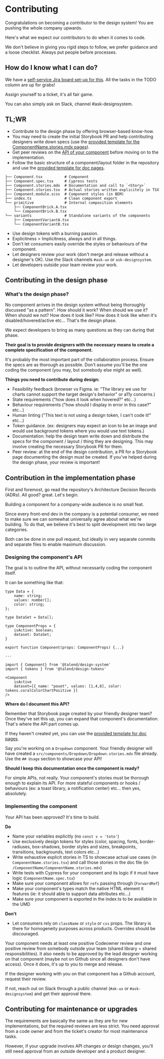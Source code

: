 # Contributing

Congratulations on becoming a contributor to the design system! You are pushing the whole company upwards.

Here's what we expect our contributors to do when it comes to code.

We don't believe in giving you rigid steps to follow, we prefer guidance and a loose checklist. Always put people before processes.

## How do I know what I can do?

We have a [self-service Jira board set-up for this](https://jira.talendforge.org/secure/RapidBoard.jspa?projectKey=TUX&rapidView=1030). All the tasks in the TODO column are up for grabs!

Assign yourself to a ticket, it's all fair game.

You can also simply ask on Slack, channel #ask-designsystem.

## TL;WR

- Contribute to the design phase by offering browser-based know-how.
- You may need to create the initial Storybook PR and help contributing designers write down specs (use the [provided template for the ComponentName.stories.mdx pages](DOCTEMPLATE.md)).
- Get peer reviews on the [API of your component](#Designing-the-component's-API) before moving on to the implementation.
- Follow the basic structure of a component/layout folder in the repository and use the [provided template for doc pages](DOCTEMPLATE.md).

```
├── Component.tsx          # Component
├── Component.spec.tsx     # Cypress tests
├── Component.stories.mdx  # Documentation and call to `<Story>`
├── Component.stories.tsx  # Actual stories written explicitely in TSX
├── Component.module.scss  # Component styles (in BEM)
├── index.ts               # Clean component export
└── primitive              # Internal composition elements
    ├── ComponentBrick.A.tsx
    └── ComponentBrick.B.tsx
└── variants               # Standalone variants of the components
    ├── ComponentVariantA.tsx
    └── ComponentVariantB.tsx
```

- Use design tokens with a burning passion.
- Explicitness > Implicitness, always and in all things.
- Don't let consumers easily override the styles or behaviours of the component.
- Let designers review your work (don't merge and release without a designer's OK). Use the Slack channels `#ask-ux` or `ask-designsystem`.
- Let developers outside your team review your work.

## Contributing in the design phase

### What's the design phase?

No component arrives in the design system without being thoroughly discussed "as a pattern". How should it work? When should we use it? When should we not? How does it look like? How does it look like when it's disabled/hovered/active etc... That's the design phase.

We expect developers to bring as many questions as they can during that phase.

**Their goal is to provide designers with the necessary means to create a complete specification of the component.**

It's probably the most important part of the collaboration process. Ensure the specs are as thorough as possible. Don't assume you'll be the one coding the component (you may, but somebody else might as well).

**Things you need to contribute during design:**

- Feasibility feedback (browser vs Figma. ie: "The library we use for charts cannot support the target design's behavior" or a11y concerns.)
- State requirements ("how does it look when hovered?" etc...)
- Behaviour requirements ("how should I display in error in this case?" etc...)
- Human linting ("This text is not using a design token, I can't code it!" etc...)
- Token guidance. (ex: designers may expect an icon to be an image and would use background tokens where you would use text tokens.)
- Documentation: help the design team write down and distribute the specs for the component / layout / thing they are designing. This may involve creating the necessary Storybook PR for them.
- Peer review: at the end of the design contribution, a PR for a Storybook page documenting the design must be created. If you've helped during the design phase, your review is important!

## Contribution in the implementation phase

First and foremost, go read the repository's Architecture Decision Records (ADRs). All good? great. Let's begin.

Building a component for a company-wide audience is no small feat.

Since every front-end dev in the company is a potential consumer, we need to make sure we can somewhat universally agree about what we're building. To do that, we believe it's best to split development into two large categories.

Both can be done in one pull request, but ideally in very separate commits and separate files to enable maximum discussion.

### Designing the component's API

The goal is to outline the API, without necessarily coding the component itself.

It can be something like that:

```tsx
type Data = {
	name: string;
	values: number[];
	color: string;
};

type DataSet = Data[];

type ComponentProps = {
	isActive: boolean;
	dataset: DataSet;
}

export function Component(props: ComponentProps) {...}

---

import { Component} from '@talend/design-system'
import { tokens } from '@talend/design-tokens'

<Component
	isActive
	dataset=[{ name: "pouet", values: [1,4,8], color: tokens.coralColorChartPositive }]
/>
```

**Where do I document this API?**

Remember that Storybook page created by your friendly designer team? Once they've set this up, you can expand that component's documentation. That's where the API part comes up.

If they haven't created yet, you can use the [provided template for doc pages](DOCTEMPLATE.md).

Say you're working on a `Dropdown` component. Your friendly designer will have created a `src/components/Dropdown/Dropdown.stories.mdx` file already. Use the `## Usage` section to showcase your API!

**Should I keep this documentation once the component is ready?**

For simple APIs, not really. Your component's stories must be thorough enough to explain its API. For more stateful components or hooks / behaviours (ex: a toast library, a notification center) etc... then yes, absolutely.

### Implementing the component

Your API has been approved? It's time to build.

**Do**

- Name your variables explicitly (no `const v = 'toto'`)
- Use exclusively design tokens for styles (color, spacing, fonts, border-radiuses, box-shadows, border styles and sizes, breakpoints, transitions, backgrounds, text colors etc...)
- Write exhaustive explicit stories in TS to showcase actual use cases (in `ComponentName.stories.tsx`) and call those stories in the doc file (in `/ComponentName/ComponentName.stories.mdx`)
- Write tests with Cypress for your component and its logic if it must have logic (`ComponentName.spec.tsx`)
- Make sure your component allows for `refs` passing through (`ForwardRef`)
- Make your component's types match the native HTML element it features (ie: it should able to support data attributes etc...)
- Make sure your component is exported in the index.ts to be available in the UMD

**Don't**

- Let consumers rely on `className` or `style` or `css` props. The library is there for homogeneity purposes across products. Overrides should be discouraged.

Your component needs at least one positive Codeowner review and one positive review from somebody outside your team (shared library = shared responsibilities). It also needs to be approved by the lead designer working on that component (maybe not on Github since all designers don't have access). Once it does, it's up to you to merge and release.

If the designer working with you on that component has a Github account, request their review.

If not, reach out on Slack through a public channel (`#ak-ux` or `#ask-designsystem`) and get their approval there.

## Contributing for maintenance or upgrades

The requirements are basically the same as they are for new implementations, but the required reviews are less strict. You need approval from a code owner and from the ticket's creator for most maintenance tasks.

However, if your upgrade involves API changes or design changes, you'll still need approval from an outside developer and a product designer.
